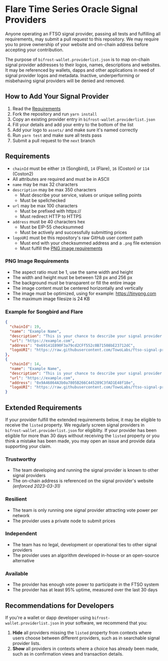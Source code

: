 # Flare Time Series Oracle Signal Providers
Anyone operating an FTSO signal provider, passing all tests and fulfilling all requirements, may submit a pull request to this repository. We may require you to prove ownership of your website and on-chain address before accepting your contribution.

The purpose of `bifrost-wallet.providerlist.json` is to map on-chain signal provider addresses to their logos, names, descriptions and websites. It may be referenced by wallets, dapps and other applications in need of signal provider logos and metadata. Inactive, underperforming or misbehaving signal providers will be denied and removed.

## How to Add Your Signal Provider
1. Read the [Requirements](#requirements)
2. Fork the repository and run `yarn install`
3. Copy an existing provider entry in `bifrost-wallet.providerlist.json`
4. Fill your details and add your entry to the bottom of the list
5. Add your logo to `assets/` and make sure it's named correctly
6. Run `yarn test` and make sure all tests pass
7. Submit a pull request to the `next` branch

## Requirements
* `chainId` must be either `19` (Songbird), `14` (Flare), `16` (Coston) or `114` (Coston2)
* All attributes are required and must be in ASCII
* `name` may be max 32 characters
* `description` may be max 350 characters
    * Must describe your service, values or unique selling points
    * Must be spellchecked
* `url` may be max 100 characters
    * Must be prefixed with https://
    * Must redirect HTTP to HTTPS
* `address` must be 40 characters hex
    * Must be EIP-55 checksummed
    * Must be actively and successfully submitting prices
* `logoURI` must be this repository's raw GitHub user content path
  * Must end with your checksummed address and a `.png` file extension
  * Must fulfill the [PNG image requirements](#png-image-requirements)

### PNG Image Requirements
* The aspect ratio must be 1, use the same width and height
* The width and height must be between 128 px and 256 px
* The background must be transparent or fill the entire image
* The image content must be centered horizontally and vertically
* The image must be optimized, using for example: https://tinypng.com
* The maximum image filesize is 24 KB

### Example for Songbird and Flare

```json
{
  "chainId": 19,
  "name": "Example Name",
  "description": "This is your chance to describe your signal provider service. Try to highlight your unique selling points and why users should delegate to your service. Your description may be no longer than 350 characters. Shorter is better.",
  "url": "https://example.com",
  "address": "0x69141E890F3a79cd2CFf552c0B71508bE23712dC",
  "logoURI": "https://raw.githubusercontent.com/TowoLabs/ftso-signal-providers/master/assets/0x69141E890F3a79cd2CFf552c0B71508bE23712dC.png"
},
{
  "chainId": 14,
  "name": "Example Name",
  "description": "This is your chance to describe your signal provider service. Try to highlight your unique selling points and why users should delegate to your service. Your description may be no longer than 350 characters. Shorter is better.",
  "url": "https://example.com",
  "address": "0x9A46864A3b0a7805B266C445289C3fAD1E48f18e",
  "logoURI": "https://raw.githubusercontent.com/TowoLabs/ftso-signal-providers/master/assets/0x9A46864A3b0a7805B266C445289C3fAD1E48f18e.png"
}
```

## Extended Requirements
If your provider fulfill the extended requirements below, it may be eligible to receive the `listed` property. We regularly screen signal providers in `bifrost-wallet.providerlist.json` for eligiblity. If your provider has been eligible for more than 30 days without receiving the `listed` property or you think a mistake has been made, you may open an issue and provide data supporting your claim.

### Trustworthy
* The team developing and running the signal provider is known to other signal providers
* The on-chain address is referenced on the signal provider's website _(enforced 2023-03-31)_

### Resilient
* The team is only running one signal provider attracting vote power per network
* The provider uses a private node to submit prices

### Independent
* The team has no legal, development or operational ties to other signal providers
* The provider uses an algorithm developed in-house or an open-source alternative

### Available
* The provider has enough vote power to participate in the FTSO system
* The provider has at least 95% uptime, measured over the last 30 days

## Recommendations for Developers
If you're a wallet or dapp developer using `bifrost-wallet.providerlist.json` in your software, we recommend that you:

1. **Hide** all providers missing the `listed` property from contexts where users choose between different providers, such as in searchable signal provider lists.
2. **Show** all providers in contexts where a choice has already been made, such as in confirmation views and transaction details.
